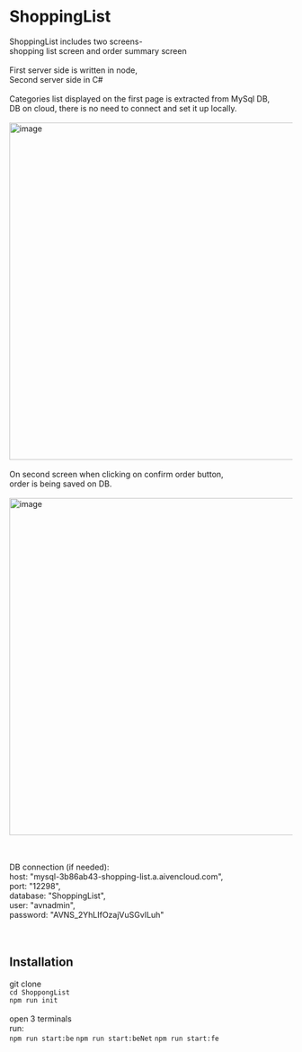 # ShoppingList

ShoppingList includes two screens- <br />
shopping list screen and order summary screen <br />
<br />
First server side is written in node, <br />
Second server side in C# <br />
<br />
Categories list displayed on the first page is extracted from MySql DB, <br />
DB on cloud, there is no need to connect and set it up locally. <br /> <br />
<img width="600" alt="image" src="https://github.com/ShaharShimoni/ShoppingList/assets/57682267/b527194c-8d2b-47fb-8bda-4ad5617bbc2e">  <br /> 
<br />
On second screen when clicking on confirm order button, <br />
order is being saved on DB. <br /> <br />
<img width="600" alt="image" src="https://github.com/ShaharShimoni/ShoppingList/assets/57682267/6e3f6762-5eb3-49f3-ba22-4998f53b84b7">

<br />
<br />
DB connection (if needed): <br />
host: "mysql-3b86ab43-shopping-list.a.aivencloud.com", <br />
port: "12298", <br />
database: "ShoppingList", <br />
user: "avnadmin", <br />
password: "AVNS_2YhLIfOzajVuSGvILuh" <br />
<br />
<br />

## Installation

git clone <br />
`cd ShoppongList` <br />
`npm run init` <br />
<br />
open 3 terminals <br />
run: <br />
`npm run start:be`
`npm run start:beNet`
`npm run start:fe`
